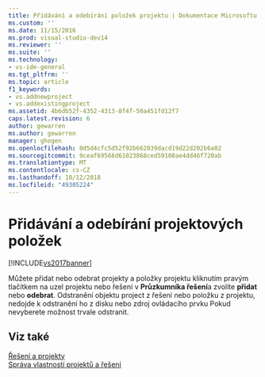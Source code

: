 ```yaml
---
title: Přidávání a odebírání položek projektu | Dokumentace Microsoftu
ms.custom: ''
ms.date: 11/15/2016
ms.prod: visual-studio-dev14
ms.reviewer: ''
ms.suite: ''
ms.technology:
- vs-ide-general
ms.tgt_pltfrm: ''
ms.topic: article
f1_keywords:
- vs.addnewproject
- vs.addexistingproject
ms.assetid: 4b6db52f-4352-4313-8f4f-50a451fd12f7
caps.latest.revision: 6
author: gewarren
ms.author: gewarren
manager: ghogen
ms.openlocfilehash: 0d5d4cfc5d52f92b662039dacd19d22d202b6a02
ms.sourcegitcommit: 9ceaf69568d61023868ced59108ae4dd46f720ab
ms.translationtype: MT
ms.contentlocale: cs-CZ
ms.lasthandoff: 10/12/2018
ms.locfileid: "49305224"
---
```

# <a name="adding-and-removing-project-items"></a>Přidávání a odebírání projektových položek
[!INCLUDE[vs2017banner](../includes/vs2017banner.md)]

Můžete přidat nebo odebrat projekty a položky projektu kliknutím pravým tlačítkem na uzel projektu nebo řešení v **Průzkumníka řešení**a zvolíte **přidat** nebo **odebrat**. Odstranění objektu project z řešení nebo položku z projektu, nedojde k odstranění ho z disku nebo zdroj ovládacího prvku Pokud nevyberete možnost trvale odstranit.  
  
## <a name="see-also"></a>Viz také  
 [Řešení a projekty](../ide/solutions-and-projects-in-visual-studio.md)   
 [Správa vlastností projektů a řešení](../ide/managing-project-and-solution-properties.md)



